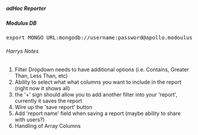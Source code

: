 
##### adHoc Reporter 

##### Modulus DB

<pre>export MONGO_URL:mongodb://username:password@apollo.modoulusmongo.net:27017/ap2yNuxu</pre>


###### Harrys Notes

1.  Filter Dropdown needs to have additional options (i.e. Contains, Greater Than, Less Than, etc)
2.  Ability to select what what columns you want to include in the report (right now it shows all)
3.  the '+' sign should allow you to add another filter into your 'report', currently it saves the report
4.  Wire up the 'save report' button
5.  Add 'report name' field when saving a report (maybe ability to share with users?)
6.  Handling of Array Columns
